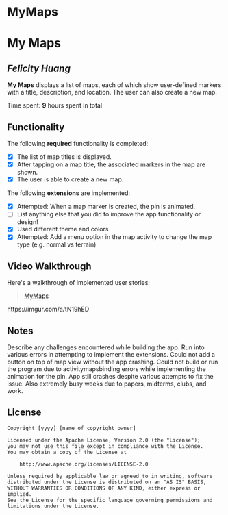 # MyMaps

# My Maps 

## *Felicity Huang*

**My Maps** displays a list of maps, each of which show user-defined markers with a title, description, and location. The user can also create a new map. 

Time spent: **9** hours spent in total

## Functionality 

The following **required** functionality is completed:

* [x] The list of map titles is displayed.
* [x] After tapping on a map title, the associated markers in the map are shown.
* [x] The user is able to create a new map.

The following **extensions** are implemented:

* [x] Attempted: When a map marker is created, the pin is animated.
* [ ] List anything else that you did to improve the app functionality or design!
* [x] Used different theme and colors
* [x] Attempted: Add a menu option in the map activity to change the map type (e.g. normal vs terrain)

## Video Walkthrough

Here's a walkthrough of implemented user stories:

<blockquote class="imgur-embed-pub" lang="en" data-id="a/tN19hED"  ><a href="//imgur.com/a/tN19hED">MyMaps</a></blockquote><script async src="//s.imgur.com/min/embed.js" charset="utf-8"></script>
https://imgur.com/a/tN19hED

## Notes

Describe any challenges encountered while building the app.
  Run into various errors in attempting to implement the extensions. Could not add a button on top of map view without the app crashing. Could not build or run the program due to activitymapsbinding errors while implementing the animation for the pin. App still crashes despite various attempts to fix the issue. Also extremely busy weeks due to papers, midterms, clubs, and work.

## License

    Copyright [yyyy] [name of copyright owner]

    Licensed under the Apache License, Version 2.0 (the "License");
    you may not use this file except in compliance with the License.
    You may obtain a copy of the License at

        http://www.apache.org/licenses/LICENSE-2.0

    Unless required by applicable law or agreed to in writing, software
    distributed under the License is distributed on an "AS IS" BASIS,
    WITHOUT WARRANTIES OR CONDITIONS OF ANY KIND, either express or implied.
    See the License for the specific language governing permissions and
    limitations under the License.
